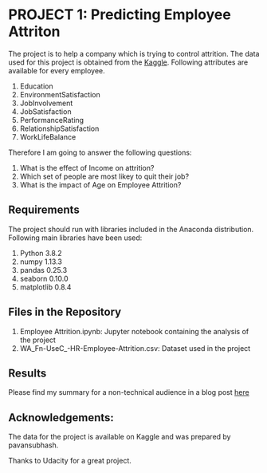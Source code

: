 # PROJECT 1: Predicting Employee Attriton
The project is to help a company which is trying to control attrition. The data used for this project is obtained from the [Kaggle](https://www.kaggle.com/pavansubhasht/ibm-hr-analytics-attrition-dataset). Following attributes are available for every employee.

1. Education
2. EnvironmentSatisfaction
3. JobInvolvement
4. JobSatisfaction
5. PerformanceRating
5. RelationshipSatisfaction
6. WorkLifeBalance

Therefore I am going to answer the following questions:
1. What is the effect of Income on attrition?
2. Which set of people are most likey to quit their job?
3. What is the impact of Age on Employee Attrition?

## Requirements
The project should run with libraries included in the Anaconda distribution. Following main libraries have been used:

1. Python 3.8.2
2. numpy 1.13.3
3. pandas 0.25.3
4. seaborn 0.10.0
5. matplotlib 0.8.4

## Files in the Repository
1. Employee Attrition.ipynb: Jupyter notebook containing the analysis of the project
2. WA_Fn-UseC_-HR-Employee-Attrition.csv: Dataset used in the project

## Results
Please find my summary for a non-technical audience in a blog post [here](https://medium.com/@oriyomistephen/predicting-employee-attrition-102d0482cb82)


## Acknowledgements:
The data for the project is available on Kaggle and was prepared by pavansubhash.
 
Thanks to Udacity for a great project.
